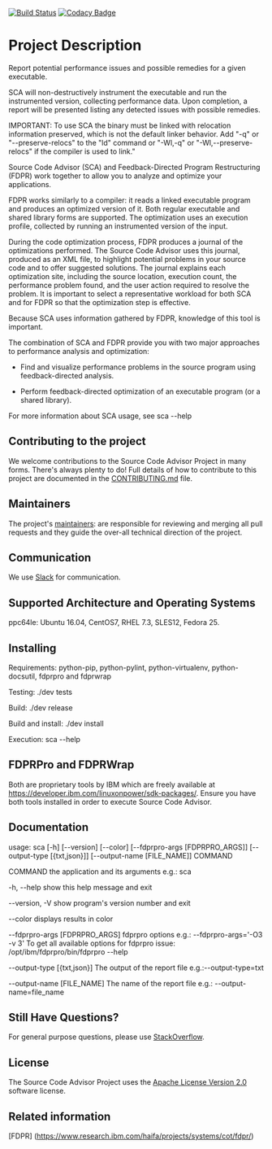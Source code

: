 [![Build Status](https://travis-ci.org/open-power-sdk/source-code-advisor.svg?branch=master)](https://travis-ci.org/open-power-sdk/source-code-advisor)
[![Codacy Badge](https://api.codacy.com/project/badge/Grade/83083b5dcfe647bb8ccc05a48decafb6)](https://www.codacy.com/app/rpsene/source-code-advisor?utm_source=github.com&amp;utm_medium=referral&amp;utm_content=open-power-sdk/source-code-advisor&amp;utm_campaign=Badge_Grade)

# Project Description
Report potential performance issues and possible remedies for a given
executable.

SCA will non-destructively instrument the executable and run the
instrumented version, collecting performance data. Upon completion,
a report will be presented listing any detected issues with possible
remedies.

IMPORTANT: To use SCA the binary must be linked with relocation
information preserved, which is not the default linker behavior.
Add "-q" or "--preserve-relocs" to the "ld" command or "-Wl,-q"
or "-Wl,--preserve-relocs" if the compiler is used to link."

Source Code Advisor (SCA) and Feedback-Directed Program Restructuring (FDPR)
work together to allow you to analyze and optimize your applications.

FDPR works similarly to a compiler: it reads a linked executable program and
produces an optimized version of it. Both regular executable and shared library
forms are supported. The optimization uses an execution profile, collected by
running an instrumented version of the input.

During the code optimization process, FDPR produces a journal of the optimizations
performed. The Source Code Advisor uses this journal, produced as an XML file,
to highlight potential problems in your source code and to offer suggested solutions.
The journal explains each optimization site, including the source location,
execution count, the performance problem found, and the user action required to
resolve the problem. It is important to select a representative workload for
both SCA and for FDPR so that the optimization step is effective.

Because SCA uses information gathered by FDPR, knowledge of this tool is important.

The combination of SCA and FDPR provide you with two major approaches to performance
analysis and optimization:

* Find and visualize performance problems in the source program using feedback-directed analysis.

* Perform feedback-directed optimization of an executable program (or a shared library).

For more information about SCA usage, see sca --help

## Contributing to the project
We welcome contributions to the Source Code Advisor Project in many forms. There's always plenty to do! Full details of how to contribute to this project are documented in the [CONTRIBUTING.md](CONTRIBUTING.md) file.

## Maintainers
The project's [maintainers](MAINTAINERS.txt): are responsible for reviewing and merging all pull requests and they guide the over-all technical direction of the project.

## Communication <a name="communication"></a>
We use [Slack](https://toolsforpower.slack.com/) for communication.

## Supported Architecture and Operating Systems

ppc64le: Ubuntu 16.04, CentOS7, RHEL 7.3, SLES12, Fedora 25.

## Installing

Requirements: python-pip, python-pylint, python-virtualenv, python-docsutil, fdprpro and fdprwrap

Testing: ./dev tests

Build: ./dev release

Build and install: ./dev install

Execution: sca --help

## FDPRPro and FDPRWrap

Both are proprietary tools by IBM which are freely available at https://developer.ibm.com/linuxonpower/sdk-packages/. Ensure you have both tools installed in order to execute Source Code Advisor.

## Documentation

usage: sca [-h] [--version] [--color] [--fdprpro-args [FDPRPRO_ARGS]]
           [--output-type [{txt,json}]] [--output-name [FILE_NAME]]
           COMMAND

COMMAND    the application and its arguments
           e.g.: sca <command>

-h, --help  show this help message and exit

--version, -V   show program's version number and exit

--color  displays results in color

--fdprpro-args [FDPRPRO_ARGS]
                fdprpro options
                e.g.: --fdprpro-args='-O3 -v 3'
                To get all available options for fdprpro issue:
                /opt/ibm/fdprpro/bin/fdprpro --help

--output-type [{txt,json}]
                The output of the report file
                e.g.:--output-type=txt

--output-name [FILE_NAME]
                The name of the report file
                e.g.: --output-name=file_name

## Still Have Questions?
For general purpose questions, please use [StackOverflow](http://stackoverflow.com/questions/tagged/toolsforpower).

## License <a name="license"></a>
The Source Code Advisor Project uses the [Apache License Version 2.0](LICENSE) software license.

## Related information
[FDPR] (https://www.research.ibm.com/haifa/projects/systems/cot/fdpr/)
